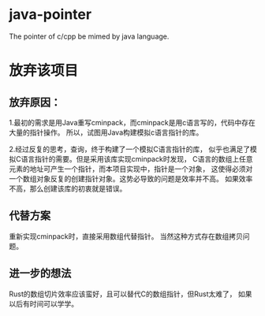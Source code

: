 # java-pointer
The pointer of c/cpp be mimed by java language.

# 放弃该项目
## 放弃原因：
1.最初的需求是用Java重写cminpack，而cminpack是用c语言写的，代码中存在大量的指针操作。
所以，试图用Java构建模拟c语言指针的库。


2.经过反复的思考，查询，终于构建了一个模拟C语言指针的库，
似乎也满足了模拟C语言指针的需要。但是采用该库实现cminpack时发现，
C语言的数组上任意元素的地址可产生一个指针，而本项目实现中，指针是一个对象，
这使得必须对一个数组对象反复的创建指针对象。这势必导致的问题是效率并不高。
如果效率不高，那么创建该库的初衷就是错误。

## 代替方案
重新实现cminpack时，直接采用数组代替指针。
当然这种方式存在数组拷贝问题。

## 进一步的想法
Rust的数组切片效率应该蛮好，且可以替代C的数组指针，但Rust太难了，
如果以后有时间可以学学。

